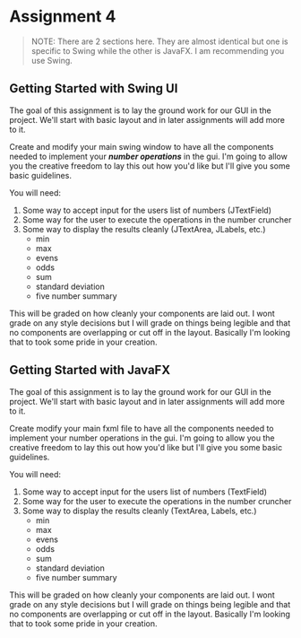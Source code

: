 # Assignment 4 #

> NOTE: There are 2 sections here. They are almost identical but one is specific to Swing while the other is JavaFX. I am recommending you use Swing.

## Getting Started with Swing UI ##

The goal of this assignment is to lay the ground work for our GUI in the project. We'll start with basic layout and in later assignments will add more to it. 

Create and modify your main swing window to have all the components needed to implement your ***number operations*** in the gui. I'm going to allow you the creative freedom to lay this out how you'd like but I'll give you some basic guidelines.

You will need:
1. Some way to accept input for the users list of numbers (JTextField)
2. Some way for the user to execute the operations in the number cruncher
3. Some way to display the results cleanly (JTextArea, JLabels, etc.)
   * min
   * max
   * evens
   * odds
   * sum
   * standard deviation
   * five number summary

This will be graded on how cleanly your components are laid out. I wont grade on any style decisions but I will grade on things being legible and that no components are overlapping or cut off in the layout. Basically I'm looking that to took some pride in your creation.


## Getting Started with JavaFX ##

The goal of this assignment is to lay the ground work for our GUI in the project. We'll start with basic layout and in later assignments will add more to it. 

Create modify your main fxml file to have all the components needed to implement your number operations in the gui. I'm going to allow you the creative freedom to lay this out how you'd like but I'll give you some basic guidelines.

You will need:
1. Some way to accept input for the users list of numbers (TextField)
2. Some way for the user to execute the operations in the number cruncher
3. Some way to display the results cleanly (TextArea, Labels, etc.)
   * min
   * max
   * evens
   * odds
   * sum
   * standard deviation
   * five number summary

This will be graded on how cleanly your components are laid out. I wont grade on any style decisions but I will grade on things being legible and that no components are overlapping or cut off in the layout. Basically I'm looking that to took some pride in your creation.
